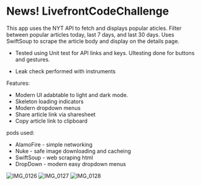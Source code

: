 # News! LivefrontCodeChallenge

This app uses the NYT API to fetch and displays popular aticles. Filter between popular articles today, last 7 days, and last 30 days.
Uses SwiftSoup to scrape the article body and display on the details page.

- Tested using Unit test for API links and keys. 
UItesting done for buttons and gestures.

- Leak check performed with instruments 

Features:
- Modern UI adabtable to light and dark mode.
- Skeleton loading indicators 
- Modern dropdown menus
- Share article link via sharesheet
- Copy article link to clipboard

pods used:
- AlamoFire - simple networking
- Nuke - safe image downloading and cacheing
- SwiftSoup - web scraping html 
- DropDown - modern easy dropdown menus


![IMG_0126](https://user-images.githubusercontent.com/39841215/136732200-a78a5b20-090f-4b43-97ab-5c154cfd6611.PNG)
![IMG_0127](https://user-images.githubusercontent.com/39841215/136732210-e8c82e83-e4aa-4fdf-8412-c6b38a309ada.PNG)
![IMG_0128](https://user-images.githubusercontent.com/39841215/136732218-3f9592e9-260f-4b1a-bc69-093bdf2b24c8.PNG)

